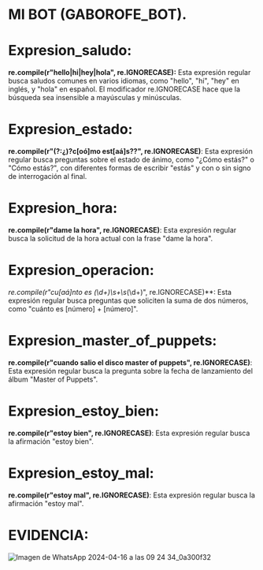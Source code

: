 # MI BOT (GABOROFE_BOT).

# Expresion_saludo:
**re.compile(r"hello|hi|hey|hola", re.IGNORECASE):** Esta expresión regular busca saludos comunes en varios idiomas, como "hello", "hi", "hey" en inglés, y "hola" en español. El modificador re.IGNORECASE hace que la búsqueda sea insensible a mayúsculas y minúsculas.
#
# Expresion_estado:
**re.compile(r"(?:¿)?c[oó]mo est[aá]s\??", re.IGNORECASE)**: Esta expresión regular busca preguntas sobre el estado de ánimo, como "¿Cómo estás?" o "Cómo estás?", con diferentes formas de escribir "estás" y con o sin signo de interrogación al final.
#
# Expresion_hora:
**re.compile(r"dame la hora", re.IGNORECASE)**: Esta expresión regular busca la solicitud de la hora actual con la frase "dame la hora".
#
# Expresion_operacion:
**re.compile(r"cu[aá]nto es (\d+)\s*\+\s*(\d+)", re.IGNORECASE)**: Esta expresión regular busca preguntas que soliciten la suma de dos números, como "cuánto es [número] + [número]".
#
# Expresion_master_of_puppets:
**re.compile(r"cuando salio el disco master of puppets", re.IGNORECASE)**: Esta expresión regular busca la pregunta sobre la fecha de lanzamiento del álbum "Master of Puppets".
#
# Expresion_estoy_bien:
**re.compile(r"estoy bien", re.IGNORECASE)**: Esta expresión regular busca la afirmación "estoy bien".
#
# Expresion_estoy_mal:
**re.compile(r"estoy mal", re.IGNORECASE)**: Esta expresión regular busca la afirmación "estoy mal".
#



# EVIDENCIA:
![Imagen de WhatsApp 2024-04-16 a las 09 24 34_0a300f32](https://github.com/GabrielRoFe/LenguajesYAutomatas/assets/160956553/710fc199-66a1-4c49-bd97-d8832f61460a)
